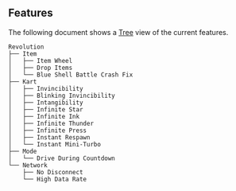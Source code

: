 ## Features
The following document shows a [Tree](https://tree.nathanfriend.io/?s=(%27options!(%27fancy!true~fullPath3~trail6gSlash3~rootDot3)~8(%278%27Revolution.7*7%20Wheel*Drop%207s*Blu5Shell%20Battl5Crash%20Fix.Kart*2Bl6k6g%202Etang90Star0Ek0Thunder0Press4Respawn4M6i-Turbo.Mode*Driv5Dur6g%20Countdown.Network*NoGisconnect*HighGata%20Rate%27)~version!%271%27)*.A.%5CnA0*Ef6it52Ev6c9*3!false4*Estant%205e%206in7Item8source!9ibilityA%20%20EInG%20D%01GEA987654320.*) view of the current features.
```
Revolution
├── Item
│   ├── Item Wheel
│   ├── Drop Items
│   └── Blue Shell Battle Crash Fix
├── Kart
│   ├── Invincibility
│   ├── Blinking Invincibility
│   ├── Intangibility
│   ├── Infinite Star
│   ├── Infinite Ink
│   ├── Infinite Thunder
│   ├── Infinite Press
│   ├── Instant Respawn
│   └── Instant Mini-Turbo
├── Mode
│   └── Drive During Countdown
└── Network
    ├── No Disconnect
    └── High Data Rate
```